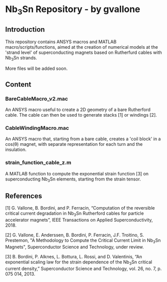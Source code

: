 # Nb<sub>3</sub>Sn Repository - by gvallone
## Introduction
This repository contains ANSYS macros and MATLAB macro/scripts/functions, aimed at the creation of numerical models at the 'strand level' of superconducting magnets based on Rutherfurd cables with Nb<sub>3</sub>Sn strands.

More files will be added soon.

## Content
### BareCableMacro_v2.mac
An ANSYS macro useful to create a 2D geometry of a bare Rutherford cable. The cable can then be used to generate stacks [1] or windings [2].

### CableWindingMacro.mac
An ANSYS macro that, starting from a bare cable, creates a 'coil block' in a cos(&theta;) magnet, with separate representation for each turn and the insulation.

### strain_function_cable_z.m
A MATLAB function to compute the exponential strain function [3] on superconducting Nb<sub>3</sub>Sn elements, starting from the strain tensor.

## References
[1] G. Vallone, B. Bordini, and P. Ferracin, “Computation of the reversible critical current degradation in Nb<sub>3</sub>Sn Rutherford cables for particle accelerator magnets”, IEEE Transactions on Applied Superconductivity, 2018.

[2] G. Vallone, E. Anderssen, B. Bordini, P. Ferracin, J.F. Troitino, S. Prestemon, "A Methodology to Compute the Critical Current Limit in Nb<sub>3</sub>Sn Magnets", Superconductor Science and Technology, under review. 

[3] B. Bordini, P. Alknes, L. Bottura, L. Rossi, and D. Valentinis, “An exponential scaling law for the strain dependence of the Nb<sub>3</sub>Sn critical current density,” Superconductor Science and Technology, vol. 26, no. 7, p. 075 014, 2013.
